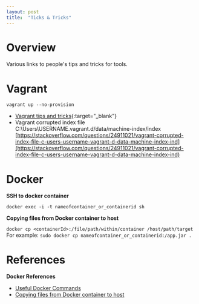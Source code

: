 ```yaml
---
layout: post
title:  "Ticks & Tricks"
---
```


# Overview

Various links to people's tips and tricks for tools. 



# Vagrant

`vagrant up --no-provision`

- [Vagrant tips and tricks](http://paweloczadly.github.io/devops/2014/10/22/vagrant-tips-and-tricks){:target="_blank"}
- Vagrant corrupted index file C:\Users\USERNAME\.vagrant.d/data/machine-index/index [https://stackoverflow.com/questions/24911021/vagrant-corrupted-index-file-c-users-username-vagrant-d-data-machine-index-ind](https://stackoverflow.com/questions/24911021/vagrant-corrupted-index-file-c-users-username-vagrant-d-data-machine-index-ind)

# Docker
**SSH to docker container**

`docker exec -i -t nameofcontainer_or_containerid sh`

**Copying files from Docker container to host**

`docker cp <containerId>:/file/path/within/container /host/path/target`
For example: 
`sudo docker cp nameofcontainer_or_containerid:/app.jar .`

# References

**Docker References**
- [Useful Docker Commands](https://blog.csainty.com/2016/07/useful-docker-commands.html)
- [Copying files from Docker container to host](https://stackoverflow.com/questions/22049212/copying-files-from-docker-container-to-host)